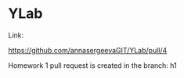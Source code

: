 # YLab

Link:

https://github.com/annasergeevaGIT/YLab/pull/4  

Homework 1 pull request is created in the branch: h1
